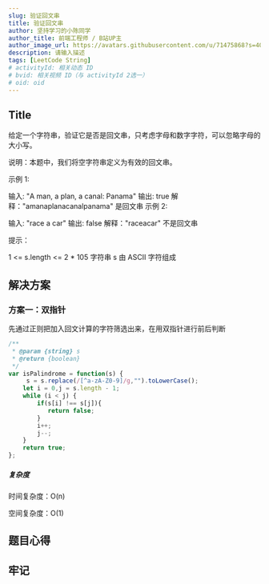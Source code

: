 ```yaml
---
slug: 验证回文串
title: 验证回文串
author: 坚持学习的小陈同学
author_title: 前端工程师 / B站UP主
author_image_url: https://avatars.githubusercontent.com/u/71475868?s=40&u=8e47a668961f89a6389d9775cffdabddfda76e8c&v=4
description: 请输入描述
tags: [LeetCode String]
# activityId: 相关动态 ID
# bvid: 相关视频 ID（与 activityId 2选一）
# oid: oid
---
```


<!-- truncate -->
## Title

给定一个字符串，验证它是否是回文串，只考虑字母和数字字符，可以忽略字母的大小写。

说明：本题中，我们将空字符串定义为有效的回文串。



示例 1:

输入: "A man, a plan, a canal: Panama"
输出: true
解释："amanaplanacanalpanama" 是回文串
示例 2:

输入: "race a car"
输出: false
解释："raceacar" 不是回文串


提示：

1 <= s.length <= 2 * 105
字符串 s 由 ASCII 字符组成

## 解决方案

### 方案一：双指针

先通过正则把加入回文计算的字符筛选出来，在用双指针进行前后判断

```javascript
/**
 * @param {string} s
 * @return {boolean}
 */
var isPalindrome = function(s) {
     s = s.replace(/[^a-zA-Z0-9]/g,"").toLowerCase();
    let i = 0,j = s.length - 1;
    while (i < j) {
        if(s[i] !== s[j]){
           return false;
        }
        i++;
        j--;
    }
    return true;
};
```

##### 复杂度

时间复杂度：O(n)

空间复杂度：O(1)

## 题目心得



## 牢记

